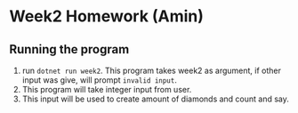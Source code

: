 # Week2 Homework (Amin)

## Running the program
1. run `dotnet run week2`. This program takes week2 as argument, if other input was give, will prompt `invalid input`.
2. This program will take integer input from user.
3. This input will be used to create amount of diamonds and count and say.